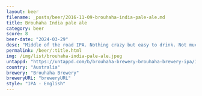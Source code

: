 ```yaml
---
layout: beer
filename: _posts/beer/2016-11-09-brouhaha-india-pale-ale.md
title: Brouhaha India pale ale
category: beer
score: 8
beer-date: "2024-03-29"
desc: "Middle of the road IPA. Nothing crazy but easy to drink. Not much smell and I can’t pick any individual flavours. I would have another one. Makes for a good session IPA"
permalink: /beer/:title.html
img: /img/list/brouhaha-india-pale-ale.jpeg
untappd: "https://untappd.com/b/brouhaha-brewery-brouhaha-brewery-ipa/1617394"
country: "Australia"
brewery: "Brouhaha Brewery"
breweryURL: "breweryURL"
style: "IPA - English"
---
```

